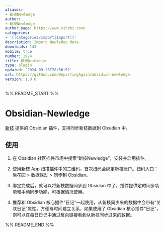 ```yaml
---
aliases:
- 新枝Newledge
author:
- 新枝Newledge
author_page: https://www.xinzhi.zone
categories:
- '[[categories/Import|Import]]'
description: Import Newledge data.
downloads: 143
mobile: true
number: 1924
title: 新枝Newledge
type: plugin
updated: '2024-09-26T20:56:52'
url: https://github.com/DepartingAgain/obsidian-newledge
version: 1.0.0
---
```


%% README_START %%

# Obsidian-Newledge

[新枝](https://www.xinzhi.zone) 提供的 Obsidian 插件，支持同步新枝数据到 Obsidian 中。

## 使用

1. 在 Obsidian 社区插件市场中搜索“新枝Newledge”，安装并启用插件。

2. 使用新枝 App 扫描插件中的二维码，首次扫码会绑定新枝账户。扫码入口：后花园 > 数据联动 > 同步到 Obsidian。

3. 绑定完成后，就可以将新枝数据同步到 Obsidian 中了，插件提供定时同步功能和手动同步功能，可根据情况使用。

4. 推荐和 Obsidian 核心插件“日记”一起使用，从新枝同步来的数据中会带有“关联日记”属性，方便与时间建立关系，如果使用了 Obsidian 核心插件“日记”，则可以在每日日记中通过反向链接看到从新枝同步过来的数据。


%% README_END %%